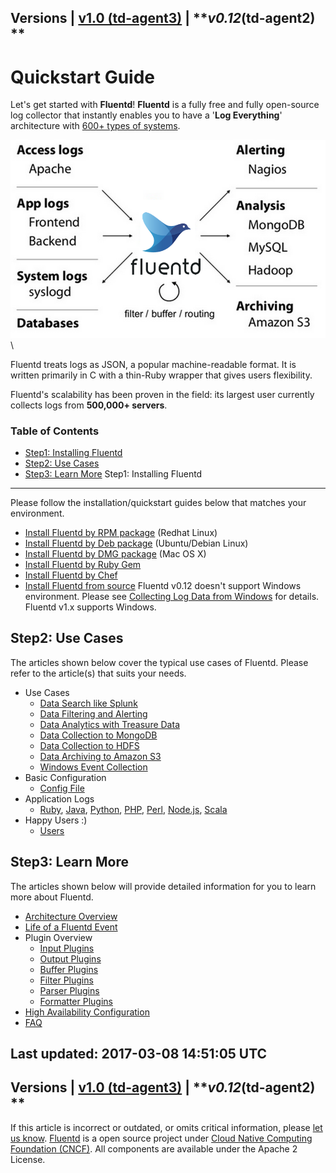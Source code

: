 
Versions \| [v1.0 (td-agent3)](/v1.0/articles/quickstart) \| ***v0.12*(td-agent2) **
------------------------------------------------------------------------

Quickstart Guide
================

Let's get started with **Fluentd**! **Fluentd** is a fully free and
fully open-source log collector that instantly enables you to have a
'**Log Everything**' architecture with [600+ types of
systems](http://fluentd.org/plugin/).

![](/images/fluentd-architecture.png)\
\

Fluentd treats logs as JSON, a popular machine-readable format. It is
written primarily in C with a thin-Ruby wrapper that gives users
flexibility.

Fluentd's scalability has been proven in the field: its largest user
currently collects logs from **500,000+ servers**.


### Table of Contents

-   [Step1: Installing Fluentd](#step1:-installing-fluentd)
-   [Step2: Use Cases](#step2:-use-cases)
-   [Step3: Learn More](#step3:-learn-more)
Step1: Installing Fluentd
-------------------------

Please follow the installation/quickstart guides below that matches your
environment.

-   [Install Fluentd by RPM package](install-by-rpm) (Redhat Linux)
-   [Install Fluentd by Deb package](install-by-deb) (Ubuntu/Debian
    Linux)
-   [Install Fluentd by DMG package](install-by-dmg) (Mac OS X)
-   [Install Fluentd by Ruby Gem](install-by-gem)
-   [Install Fluentd by Chef](install-by-chef)
-   [Install Fluentd from source](install-from-source)
Fluentd v0.12 doesn\'t support Windows environment. Please see
[Collecting Log Data from Windows](windows) for details. Fluentd v1.x
supports Windows.

Step2: Use Cases
----------------

The articles shown below cover the typical use cases of Fluentd. Please
refer to the article(s) that suits your needs.

-   Use Cases
    -   [Data Search like Splunk](free-alternative-to-splunk-by-fluentd)
    -   [Data Filtering and Alerting](splunk-like-grep-and-alert-email)
    -   [Data Analytics with Treasure Data](http-to-td)
    -   [Data Collection to MongoDB](apache-to-mongodb)
    -   [Data Collection to HDFS](http-to-hdfs)
    -   [Data Archiving to Amazon S3](apache-to-s3)
    -   [Windows Event Collection](windows)
-   Basic Configuration
    -   [Config File](config-file)
-   Application Logs
    -   [Ruby](ruby), [Java](java), [Python](python), [PHP](php),
        [Perl](perl), [Node.js](nodejs), [Scala](scala)
-   Happy Users :)
    -   [Users](users)

Step3: Learn More
-----------------

The articles shown below will provide detailed information for you to
learn more about Fluentd.

-   [Architecture Overview](architecture)
-   [Life of a Fluentd Event](life-of-a-fluentd-event)
-   Plugin Overview
    -   [Input Plugins](input-plugin-overview)
    -   [Output Plugins](output-plugin-overview)
    -   [Buffer Plugins](buffer-plugin-overview)
    -   [Filter Plugins](filter-plugin-overview)
    -   [Parser Plugins](parser-plugin-overview)
    -   [Formatter Plugins](formatter-plugin-overview)
-   [High Availability Configuration](high-availability)
-   [FAQ](faq)


Last updated: 2017-03-08 14:51:05 UTC
------------------------------------------------------------------------
Versions \| [v1.0 (td-agent3)](/v1.0/articles/quickstart) \| ***v0.12*(td-agent2) **
------------------------------------------------------------------------

If this article is incorrect or outdated, or omits critical information,
please [let us
know](https://github.com/fluent/fluentd-docs/issues?state=open).
[Fluentd](http://www.fluentd.org/) is a open source project under [Cloud
Native Computing Foundation (CNCF)](https://cncf.io/). All components
are available under the Apache 2 License.
